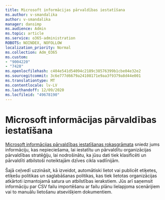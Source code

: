 ```yaml
---
title: Microsoft informācijas pārvaldības iestatīšana
ms.author: v-smandalika
author: v-smandalika
manager: dansimp
ms.audience: Admin
ms.topic: article
ms.service: o365-administration
ROBOTS: NOINDEX, NOFOLLOW
localization_priority: Normal
ms.collection: Adm_O365
ms.custom:
- "9004220"
- "7428"
ms.openlocfilehash: c404e541d54094c2189c38576399b1cbe04e32e2
ms.sourcegitcommit: 3c6e777d6679a24108171e9aa3f9379a8d44e001
ms.translationtype: MT
ms.contentlocale: lv-LV
ms.lasthandoff: 12/09/2020
ms.locfileid: "49678190"
---
```

# <a name="set-up-microsoft-information-governance"></a>Microsoft informācijas pārvaldības iestatīšana

[Microsoft informācijas pārvaldības iestatīšanas rokasgrāmata](https://admin.microsoft.com/AdminPortal/Home#/modernonboarding/migsetupguide) sniedz jums informāciju, kas nepieciešama, lai iestatītu un pārvaldītu organizācijas pārvaldības stratēģiju, lai nodrošinātu, ka jūsu dati tiek klasificēti un pārvaldīti atbilstoši noteiktajām dzīves cikla vadlīnijām.

Šajā ceļvedī uzzināsit, kā izveidot, automātiski lietot vai publicēt etiķetes, etiķešu politikas un saglabāšanas politikas, kas tiek lietotas organizācijas atkārtoti izmantojamā satura un atbilstības ierakstiem. Jūs arī saņemsit informāciju par CSV failu importēšanu ar failu plānu lielapjoma scenārijiem vai to manuālu lietošanu atsevišķiem dokumentiem.